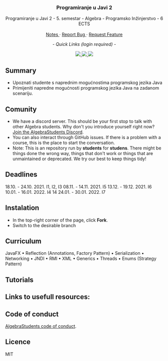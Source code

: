 <div align="center">
	<h3 align="center">Programiranje u Javi 2</h3>
	<p align="center">
		Programiranje u Javi 2 - 5. semestar - Algebra - Programsko Inžinjerstvo - 6 ECTS
		<br />
		<br />
		<a href="https://github.com/AlgebraStudentCollab/java-2/issues">
			Notes
		</a>
		<span> · </span>
		<a href="https://github.com/AlgebraStudentCollab/java-2/issues">
			Report Bug
		</a>
		<span> · </span>
		<a  href="https://github.com/AlgebraStudentCollab/java-2/issues">
			Request Feature
		</a>
	</p>
</div>

<div align='center'>
	<p align="center"><em>- Quick Links (login required) -</em></p>
	<a href="https://student.racunarstvo.hr/digitalnareferada/#/predmet/3382">
	<img src='https://img.shields.io/badge/infoeduka-blue?style=for-the-badge'>
	</a>
	<a  href="https://student.racunarstvo.hr/digitalnareferada/#/ocjene">
	<img src='https://img.shields.io/badge/points-green?style=for-the-badge'>
	</a>
	<a  href="https://student.racunarstvo.hr/digitalnareferada/#/prisustva">
	<img src='https://img.shields.io/badge/attendence-red?style=for-the-badge'>
	</a>
</div>

## Summary

- Upoznati studente s naprednim mogućnostima programskog jezika Java 
- Primijeniti napredne mogućnosti programskog jezika Java na zadanom scenariju.


## Comunity

- We have a discord server. This should be your first stop to talk with other Algebra students. Why don't you introduce yourself right now? [Join the AlgebraStudents Discord](https://discord.gg/[]).
- You can also interact through GitHub issues. If there is a problem with a course, this is the place to start the conversation.
- Note: This is an repository run by **students** for **studens**. There might be things done the wrong way, things that don't work or things that are unmaintained or deprecated. We try our best to keep things tidy!


## Deadlines

18.10. - 24.10. 2021. I1, I2, I3
08.11. - 14.11. 2021. I5
13.12. - 19.12. 2021. I6
10.01. - 16.01. 2022. I4 
14 24.01. - 30.01. 2022. I7


## Instalation

- In the top-right corner of the page, click **Fork**.
- Switch to the desirable branch


## Curriculum

JavaFX • Reflection (Annotations, Factory Pattern) • Serialization • Networking • JNDI • RMI • XML • Generics • Threads • Enums (Strategy Pattern)


## Tutorials

Links to usefull resources: 
- 

## Code of conduct

[AlgebraStudents code of conduct]([github:URL]).

## Licence

MIT

